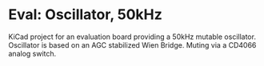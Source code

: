 # Eval: Oscillator, 50kHz

KiCad project for an evaluation board providing a 50kHz mutable oscillator. Oscillator is based on an AGC stabilized Wien Bridge. Muting via a CD4066 analog switch.
